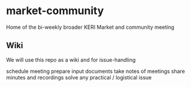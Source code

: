 # market-community
Home of the bi-weekly broader KERI Market and community meeting

## Wiki
We will use this repo as a wiki and for issue-handling

schedule meeting
prepare input documents
take notes of meetings
share minutes and recordings
solve any practical / logistical issue
